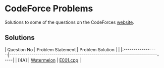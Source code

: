 # CodeForce Problems
Solutions to some of the questions on the CodeForces [website](https://codeforces.com/ "CodeForces").


## Solutions

| Question No | Problem Statement	| Problem Solution |															|
|:-----------------:|-------------------------------------------------------------------------------|
| [4A] | [Watermelon]																| [E001.cpp] |



[//]: # (Solutions)

[E001.cpp]: Solutions/E001.cpp
[Watermelon]: https://codeforces.com/problemset/problem/4/A

